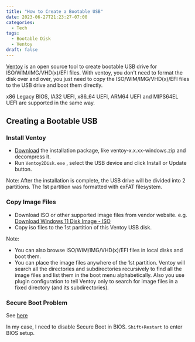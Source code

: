 ```yaml
---
title: "How to Create a Bootable USB"
date: 2023-06-27T21:23:27-07:00
categories:
  - Tech
tags:
  - Bootable Disk
  - Ventoy
draft: false
---
```


[Ventoy](https://www.ventoy.net/en/index.html) is an open source tool to create bootable USB drive for ISO/WIM/IMG/VHD(x)/EFI files.
With ventoy, you don't need to format the disk over and over, you just need to copy the ISO/WIM/IMG/VHD(x)/EFI files to the USB drive and boot them directly.



x86 Legacy BIOS, IA32 UEFI, x86_64 UEFI, ARM64 UEFI and MIPS64EL UEFI are supported in the same way.

## Creating a Bootable USB
### Install Ventoy
* [Download]() the installation package, like ventoy-x.x.xx-windows.zip and decompress it.
* Run `Ventoy2Disk.exe` , select the USB device and click Install or Update button.

Note:
After the installation is complete, the USB drive will be divided into 2 partitions.
The 1st partition was formatted with exFAT filesystem.

### Copy Image Files
* Download ISO or other supported image files from vendor website. 
e.g. [Download Windows 11 Disk Image - ISO](https://www.microsoft.com/en-gb/software-download/windows11)
* Copy iso files to the 1st partition of this Ventoy USB disk. 

Note:
* You can also browse ISO/WIM/IMG/VHD(x)/EFI files in local disks and boot them.
* You can place the image files anywhere of the 1st partition. 
Ventoy will search all the directories and subdirectories recursively to find all the image files and list them in the boot menu alphabetically. Also you use plugin configuration to tell Ventoy only to search for image files in a fixed directory (and its subdirectories).

### Secure Boot Problem
See [here](https://www.ventoy.net/en/doc_secure.html)

In my case, I need to disable Secure Boot in BIOS. 
`Shift+Restart` to enter BIOS setup.